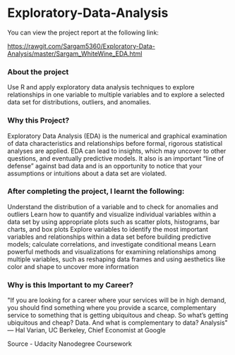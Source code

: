# Exploratory-Data-Analysis
You can view the project report at the following link:

https://rawgit.com/Sargam5360/Exploratory-Data-Analysis/master/Sargam_WhiteWine_EDA.html

### About the project

Use R and apply exploratory data analysis techniques to explore relationships in one variable to multiple 
variables and to explore a selected data set for distributions, outliers, and anomalies.

### Why this Project?

Exploratory Data Analysis (EDA) is the numerical and graphical examination of data characteristics and 
relationships before formal, rigorous statistical analyses are applied. 
EDA can lead to insights, which may uncover to other questions, and eventually predictive models. 
It also is an important “line of defense” against bad data and is an opportunity to notice that your 
assumptions or intuitions about a data set are violated.

### After completing the project, I learnt the following:
Understand the distribution of a variable and to check for anomalies and outliers
Learn how to quantify and visualize individual variables within a data set by using appropriate plots 
such as scatter plots, histograms, bar charts, and box plots
Explore variables to identify the most important variables and relationships within a data set before
building predictive models; calculate correlations, and investigate conditional means
Learn powerful methods and visualizations for examining relationships among multiple variables,
such as reshaping data frames and using aesthetics like color and shape to uncover more information

### Why is this Important to my Career?

"If you are looking for a career where your services will be in high demand, you should find something where you provide a scarce, complementary service to something that is getting ubiquitous and cheap. So what’s getting ubiquitous and cheap? Data. And what is complementary to data? Analysis"
— Hal Varian, UC Berkeley, Chief Economist at Google

Source - Udacity Nanodegree Coursework
